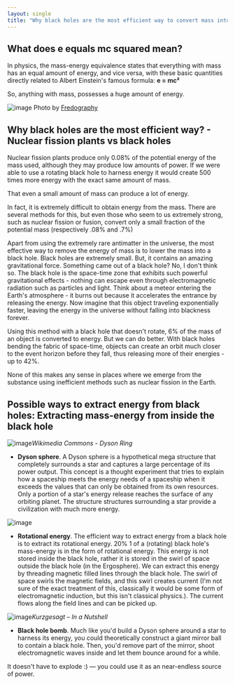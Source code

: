 ```yaml
---
layout: single
title: "Why black holes are the most efficient way to convert mass into energy?"
---
```

What does e equals mc squared mean?
-
In physics, the mass-energy equivalence states that everything with mass has an equal amount of energy, and vice versa, with these basic quantities directly related to Albert Einstein's famous formula: **e = mc²**

So, anything with mass, possesses a huge amount of energy.

![image](https://images.unsplash.com/photo-1517925035435-7976539b920d?ixlib=rb-1.2.1&ixid=eyJhcHBfaWQiOjEyMDd9&auto=format&fit=crop&w=1355&q=80)
Photo by [Fredography](https://fredography.be/)

Why black holes are the most efficient way? - Nuclear fission plants  vs black holes
-
Nuclear fission plants produce only 0.08% of the potential energy of the mass used, although they may produce low amounts of power. If we were able to use a rotating black hole to harness energy it would create 500 times more energy with the exact same amount of mass.

That even a small amount of mass can produce a lot of energy.

<script async src="//pagead2.googlesyndication.com/pagead/js/adsbygoogle.js"></script>
<ins class="adsbygoogle"
     style="display:block; text-align:center;"
     data-ad-layout="in-article"
     data-ad-format="fluid"
     data-ad-client="ca-pub-7868661326160958"
     data-ad-slot="3072558811"></ins>
<script>
     (adsbygoogle = window.adsbygoogle || []).push({});
</script>

In fact, it is extremely difficult to obtain energy from the mass. There are several methods for this, but even those who seem to us extremely strong, such as nuclear fission or fusion, convert only a small fraction of the potential mass (respectively .08% and .7%)

Apart from using the extremely rare antimatter in the universe, the most effective way to remove the energy of mass is to lower the mass into a black hole. Black holes are extremely small. But, it contains an amazing gravitational force. Something came out of a black hole? No, I don't think so. The black hole is the space-time zone that exhibits such powerful gravitational effects - nothing can escape even through electromagnetic radiation such as particles and light.  Think about a meteor entering the Earth's atmosphere - it burns out because it accelerates the entrance by releasing the energy. Now imagine that this object traveling exponentially faster, leaving the energy in the universe without falling into blackness forever.

Using this method with a black hole that doesn't rotate, 6% of the mass of an object is converted to energy. But we can do better. With black holes bending the fabric of space-time, objects can create an orbit much closer to the event horizon before they fall, thus releasing more of their energies - up to 42%.

None of this makes any sense in places where we emerge from the substance using inefficient methods such as nuclear fission in the Earth.

Possible ways to extract energy from black holes: Extracting mass-energy from inside the black hole
-

<script async src="//pagead2.googlesyndication.com/pagead/js/adsbygoogle.js"></script>
<ins class="adsbygoogle"
     style="display:block; text-align:center;"
     data-ad-layout="in-article"
     data-ad-format="fluid"
     data-ad-client="ca-pub-7868661326160958"
     data-ad-slot="3072558811"></ins>
<script>
     (adsbygoogle = window.adsbygoogle || []).push({});
</script>

![image](https://upload.wikimedia.org/wikipedia/commons/thumb/f/fb/Dyson_Ring.png/800px-Dyson_Ring.png)*Wikimedia Commons - Dyson Ring*
- **Dyson sphere**. A Dyson sphere is a hypothetical mega structure that completely surrounds a star and captures a large percentage of its power output. This concept is a thought experiment that tries to explain how a spaceship meets the energy needs of a spaceship when it exceeds the values that can only be obtained from its own resources. Only a portion of a star's energy release reaches the surface of any orbiting planet. The structure structures surrounding a star provide a civilization with much more energy.

![image](https://images.unsplash.com/photo-1504192010706-dd7f569ee2be?ixlib=rb-1.2.1&ixid=eyJhcHBfaWQiOjEyMDd9&auto=format&fit=crop&w=1351&q=80)
- **Rotational energy**. The efficient way to extract energy from a black hole is to extract its rotational energy. 20% 1 of a (rotating) black hole's mass-energy is in the form of rotational energy. This energy is not stored inside the black hole, rather it is stored in the swirl of space outside the black hole (in the Ergosphere). We can extract this energy by threading magnetic filled lines through the black hole. The swirl of space swirls the magnetic fields, and this swirl creates current (I'm not sure of the exact treatment of this, classically it would be some form of electromagnetic induction, but this isn't classical physics.). The current flows along the field lines and can be picked up.

![image](https://laughingsquid.com/wp-content/uploads/2018/04/black-hole-mirror.png)*Kurzgesagt – In a Nutshell*
- **Black hole bomb**. Much like you'd build a Dyson sphere around a star to harness its energy, you could theoretically construct a giant mirror ball to contain a black hole. Then, you'd remove part of the mirror, shoot electromagnetic waves inside and let them bounce around for a while. 

It doesn't have to explode :) — you could use it as an near-endless source of power.
